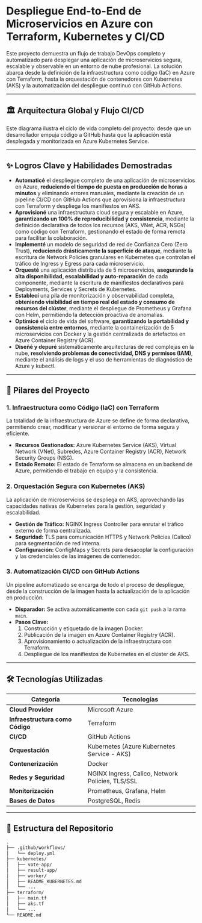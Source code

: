 # Despliegue End-to-End de Microservicios en Azure con Terraform, Kubernetes y CI/CD

Este proyecto demuestra un flujo de trabajo DevOps completo y automatizado para desplegar una aplicación de microservicios segura, escalable y observable en un entorno de nube profesional. La solución abarca desde la definición de la infraestructura como código (IaC) en Azure con Terraform, hasta la orquestación de contenedores con Kubernetes (AKS) y la automatización del despliegue continuo con GitHub Actions.

---

## 🏛️ Arquitectura Global y Flujo CI/CD

Este diagrama ilustra el ciclo de vida completo del proyecto: desde que un desarrollador empuja código a GitHub hasta que la aplicación está desplegada y monitorizada en Azure Kubernetes Service.

---

## ✨ Logros Clave y Habilidades Demostradas

* **Automaticé** el despliegue completo de una aplicación de microservicios en Azure, **reduciendo el tiempo de puesta en producción de horas a minutos** y eliminando errores manuales, mediante la creación de un pipeline CI/CD con GitHub Actions que aprovisiona la infraestructura con Terraform y despliega los manifiestos en AKS.
* **Aprovisioné** una infraestructura cloud segura y escalable en Azure, **garantizando un 100% de reproducibilidad y consistencia**, mediante la definición declarativa de todos los recursos (AKS, VNet, ACR, NSGs) como código con Terraform, gestionando el estado de forma remota para facilitar la colaboración.
* **Implementé** un modelo de seguridad de red de Confianza Cero (Zero Trust), **reduciendo drásticamente la superficie de ataque**, mediante la escritura de Network Policies granulares en Kubernetes que controlan el tráfico de Ingress y Egress para cada microservicio.
* **Orquesté** una aplicación distribuida de 5 microservicios, **asegurando la alta disponibilidad, escalabilidad y auto-reparación** de cada componente, mediante la escritura de manifiestos declarativos para Deployments, Services y Secrets de Kubernetes.
* **Establecí** una pila de monitorización y observabilidad completa, **obteniendo visibilidad en tiempo real del estado y consumo de recursos del clúster**, mediante el despliegue de Prometheus y Grafana con Helm, permitiendo la detección proactiva de anomalías.
* **Optimicé** el ciclo de vida del software, **garantizando la portabilidad y consistencia entre entornos**, mediante la containerización de 5 microservicios con Docker y la gestión centralizada de artefactos en Azure Container Registry (ACR).
* **Diseñé y depuré** sistemáticamente arquitecturas de red complejas en la nube, **resolviendo problemas de conectividad, DNS y permisos (IAM)**, mediante el análisis de logs y el uso de herramientas de diagnóstico de Azure y kubectl.

---

## 🚀 Pilares del Proyecto

### 1. Infraestructura como Código (IaC) con Terraform

La totalidad de la infraestructura de Azure se define de forma declarativa, permitiendo crear, modificar y versionar el entorno de forma segura y eficiente.

* **Recursos Gestionados:** Azure Kubernetes Service (AKS), Virtual Network (VNet), Subredes, Azure Container Registry (ACR), Network Security Groups (NSG).
* **Estado Remoto:** El estado de Terraform se almacena en un backend de Azure, permitiendo el trabajo en equipo y la consistencia.

### 2. Orquestación Segura con Kubernetes (AKS)

La aplicación de microservicios se despliega en AKS, aprovechando las capacidades nativas de Kubernetes para la gestión, seguridad y escalabilidad.

* **Gestión de Tráfico:** NGINX Ingress Controller para enrutar el tráfico externo de forma centralizada.
* **Seguridad:** TLS para comunicación HTTPS y Network Policies (Calico) para segmentación de red interna.
* **Configuración:** ConfigMaps y Secrets para desacoplar la configuración y las credenciales de las imágenes de contenedor.

### 3. Automatización CI/CD con GitHub Actions

Un pipeline automatizado se encarga de todo el proceso de despliegue, desde la construcción de la imagen hasta la actualización de la aplicación en producción.

* **Disparador:** Se activa automáticamente con cada `git push` a la rama `main`.
* **Pasos Clave:**
    1.  Construcción y etiquetado de la imagen Docker.
    2.  Publicación de la imagen en Azure Container Registry (ACR).
    3.  Aprovisionamiento o actualización de la infraestructura con Terraform.
    4.  Despliegue de los manifiestos de Kubernetes en el clúster de AKS.

---

## 🛠️ Tecnologías Utilizadas

| Categoría                 | Tecnologías                                       |
| ------------------------- | ------------------------------------------------- |
| **Cloud Provider** | Microsoft Azure                                   |
| **Infraestructura como Código** | Terraform                                         |
| **CI/CD** | GitHub Actions                                    |
| **Orquestación** | Kubernetes (Azure Kubernetes Service - AKS)       |
| **Contenerización** | Docker                                            |
| **Redes y Seguridad** | NGINX Ingress, Calico, Network Policies, TLS/SSL  |
| **Monitorización** | Prometheus, Grafana, Helm                         |
| **Bases de Datos** | PostgreSQL, Redis                                 |

---

## 📁 Estructura del Repositorio

```bash
.
├── .github/workflows/    
│   └── deploy.yml
├── kubernetes/            
│   ├── vote-app/
│   ├── result-app/
│   ├── worker/
│   ├── README_KUBERNETES.md
│   └── ...              
├── terraform/              
│   ├── main.tf
│   ├── aks.tf
│   └── ...          
└── README.md               
